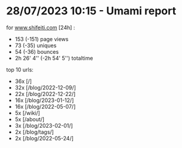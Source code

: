 # 28/07/2023 10:15 - Umami report
for www.shifeiti.com [24h] :

 - 153 (-151) page views
 - 73 (-35) uniques
 - 54 (-36) bounces
 - 2h 26' 4'' (-2h 54' 5'') totaltime


top 10 urls:
 - 36x [/]
 - 32x [/blog/2022-12-09/]
 - 22x [/blog/2022-12-22/]
 - 16x [/blog/2023-01-12/]
 - 16x [/blog/2022-05-07/]
 - 5x [/wiki/]
 - 5x [/about/]
 - 3x [/blog/2023-02-01/]
 - 2x [/blog/tags/]
 - 2x [/blog/2022-05-24/]


